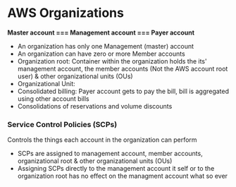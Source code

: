 
# AWS Organizations

**Master account === Management account === Payer account**

- An organization has only one Management (master) account
- An organization can have zero or more Member accounts
- Organization root: Container within the organization holds the its' management account, the member accounts (Not the AWS account root user) & other organizational units (OUs)
- Organizational Unit: 
- Consolidated billing: Payer account gets to pay the bill, bill is aggregated using other account bills
- Consolidations of reservations and volume discounts

### Service Control Policies (SCPs)
Controls the things each account in the organization can perform
- SCPs are assigned to management account, member accounts, organizational root & other organizational units (OUs)
- Assigning SCPs directly to the management account it self or to the organization root has no effect on the managment account what so ever
